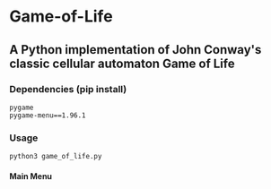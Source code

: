 # Game-of-Life
## A Python implementation of John Conway's classic cellular automaton Game of Life

### Dependencies (pip install)
```
pygame
pygame-menu==1.96.1
```
### Usage

```
python3 game_of_life.py
```

#### Main Menu
